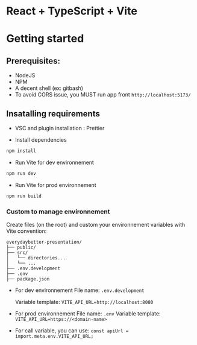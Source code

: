 # React + TypeScript + Vite

# Getting started

## Prerequisites:

- NodeJS
- NPM
- A decent shell (ex: gitbash)
- To avoid CORS issue, you MUST run app front `http://localhost:5173/`

## Insatalling requirements

- VSC and plugin installation : Prettier

- Install dependencies

```bash
npm install
```

- Run Vite for dev environnement

```bash
npm run dev
```

- Run Vite for prod environnement

```bash
npm run build
```

### Custom to manage environnement

Create files (on the root) and custom your environnement variables with Vite convention:

```
everydaybetter-presentation/
├── public/
├── src/
│   └── directories...
│   └── ...
├── .env.development
├── .env
├── package.json
```

- For dev environnement
  File name: `.env.development`

  Variable template: `VITE_API_URL=http://localhost:8080`

- For prod environnement
  File name: `.env`
  Variable template: `VITE_API_URL=https://<domain-name>`

- For call variable, you can use:
  `const apiUrl = import.meta.env.VITE_API_URL;`
